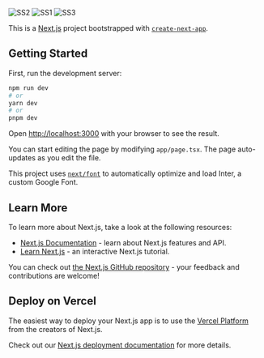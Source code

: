![SS2](https://github.com/MuhammadDev-OP/my-atlanta-pc/assets/85152396/eb1c7f02-c4de-443d-bdc1-20b2ef2da943)
![SS1](https://github.com/MuhammadDev-OP/my-atlanta-pc/assets/85152396/cf5eafa6-72d8-42d8-b9d5-57f96c38b301)
![SS3](https://github.com/MuhammadDev-OP/my-atlanta-pc/assets/85152396/2ec9406b-1d29-48f7-a10b-86200ac16050)

This is a [Next.js](https://nextjs.org/) project bootstrapped with [`create-next-app`](https://github.com/vercel/next.js/tree/canary/packages/create-next-app).
## Getting Started

First, run the development server:

```bash
npm run dev
# or
yarn dev
# or
pnpm dev
```

Open [http://localhost:3000](http://localhost:3000) with your browser to see the result.

You can start editing the page by modifying `app/page.tsx`. The page auto-updates as you edit the file.

This project uses [`next/font`](https://nextjs.org/docs/basic-features/font-optimization) to automatically optimize and load Inter, a custom Google Font.

## Learn More

To learn more about Next.js, take a look at the following resources:

- [Next.js Documentation](https://nextjs.org/docs) - learn about Next.js features and API.
- [Learn Next.js](https://nextjs.org/learn) - an interactive Next.js tutorial.

You can check out [the Next.js GitHub repository](https://github.com/vercel/next.js/) - your feedback and contributions are welcome!

## Deploy on Vercel

The easiest way to deploy your Next.js app is to use the [Vercel Platform](https://vercel.com/new?utm_medium=default-template&filter=next.js&utm_source=create-next-app&utm_campaign=create-next-app-readme) from the creators of Next.js.

Check out our [Next.js deployment documentation](https://nextjs.org/docs/deployment) for more details.
